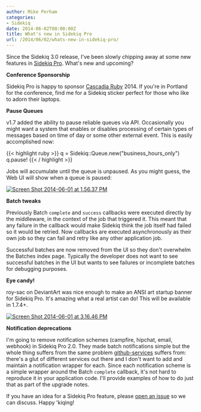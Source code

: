 ```yaml
---
author: Mike Perham
categories:
- Sidekiq
date: 2014-06-02T00:00:00Z
title: What's new in Sidekiq Pro
url: /2014/06/02/whats-new-in-sidekiq-pro/
---
```


Since the Sidekiq 3.0 release, I've been slowly chipping away at some new features in [Sidekiq Pro][1]. What's new and upcoming?  
<!--more-->

**Conference Sponsorship**

Sidekiq Pro is happy to sponsor [Cascadia Ruby][2] 2014. If you're in Portland for the conference, find me for a Sidekiq sticker perfect for those who like to adorn their laptops.

**Pause Queues**

v1.7 added the ability to pause reliable queues via API. Occasionally you might want a system that enables or disables processing of certain types of messages based on time of day or some other external event. This is easily accomplished now:

{{< highlight ruby >}}
q = Sidekiq::Queue.new("business_hours_only")
q.pause!
{{< / highlight >}}


Jobs will accumulate until the queue is unpaused. As you might guess, the Web UI will show when a queue is paused:

[<img src="http://www.mikeperham.com/wp-content/uploads/2014/06/Screen-Shot-2014-06-01-at-1.56.37-PM.png" alt="Screen Shot 2014-06-01 at 1.56.37 PM" class="alignnone size-full wp-image-1673" />][3]

**Batch tweaks**

Previously Batch `complete` and `success` callbacks were executed directly by the middleware, in the context of the job that triggered it. This meant that any failure in the callback would make Sidekiq think the job itself had failed so it would be retried. Now callbacks are executed asynchronously as their own job so they can fail and retry like any other application job.

Successful batches are now removed from the UI so they don't overwhelm the Batches index page. Typically the developer does not want to see successful batches in the UI but wants to see failures or incomplete batches for debugging purposes.

**Eye candy!**

roy-sac on DeviantArt was nice enough to make an ANSI art startup banner for Sidekiq Pro. It's amazing what a real artist can do! This will be available in 1.7.4+.

[<img src="http://www.mikeperham.com/wp-content/uploads/2014/06/Screen-Shot-2014-06-01-at-3.16.46-PM.png" alt="Screen Shot 2014-06-01 at 3.16.46 PM" class="alignnone size-full wp-image-1683" />][4]

**Notification deprecations**

I'm going to remove notification schemes (campfire, hipchat, email, webhook) in Sidekiq Pro 2.0. They made batch notifications simple but the whole thing suffers from the same problem [github-services][5] suffers from: there's a glut of different services out there and I don't want to add and maintain a notification wrapper for each. Since each notification scheme is a simple wrapper around the Batch `complete` callback, it's not hard to reproduce it in your application code. I'll provide examples of how to do just that as part of the upgrade notes.

If you have an idea for a Sidekiq Pro feature, please [open an issue][6] so we can discuss. Happy 'kiqing!

 [1]: http://sidekiq.org/pro
 [2]: http://cascadiaruby.com/
 [3]: http://www.mikeperham.com/wp-content/uploads/2014/06/Screen-Shot-2014-06-01-at-1.56.37-PM.png
 [4]: http://www.mikeperham.com/wp-content/uploads/2014/06/Screen-Shot-2014-06-01-at-3.16.46-PM.png
 [5]: https://github.com/github/github-services
 [6]: https://github.com/mperham/sidekiq/issues

